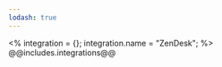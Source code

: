 ```yaml
---
lodash: true
---
```

<% integration = {};
integration.name = "ZenDesk"; %>
@@includes.integrations@@
